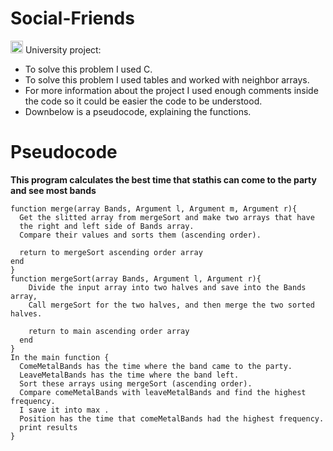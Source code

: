 # Social-Friends
<img src="https://user-images.githubusercontent.com/72460876/170507549-f5c16095-f1e9-4556-b1ad-79e63f058b5b.png" width="20" height="20">  University project:

* To solve this problem I used C.
* To solve this problem I used tables and worked with neighbor arrays. 
* For more information about the project I used enough comments inside the code so it could be easier the code to be understood.
* Downbelow is a pseudocode, explaining the functions.

# Pseudocode

**This program calculates the best time that stathis can come to the party and see most bands<br>**

```
function merge(array Bands, Argument l, Argument m, Argument r){
  Get the slitted array from mergeSort and make two arrays that have
  the right and left side of Bands array.
  Compare their values and sorts them (ascending order).
  
  return to mergeSort ascending order array
end
}
function mergeSort(array Bands, Argument l, Argument r){
    Divide the input array into two halves and save into the Bands array,
    Call mergeSort for the two halves, and then merge the two sorted halves.
    
    return to main ascending order array
  end
}
In the main function {
  ComeMetalBands has the time where the band came to the party.
  LeaveMetalBands has the time where the band left.
  Sort these arrays using mergeSort (ascending order).
  Compare comeMetalBands with leaveMetalBands and find the highest frequency.
  I save it into max .
  Position has the time that comeMetalBands had the highest frequency.
  print results
}
```
